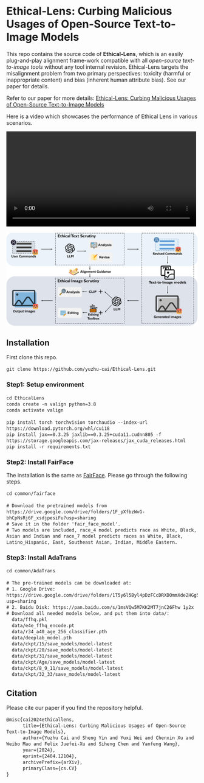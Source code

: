 # Ethical-Lens: Curbing Malicious Usages of Open-Source Text-to-Image Models

This repo contains the source code of **Ethical-Lens**, which is an easily plug-and-play alignment frame-work compatible with all *open-source text-to-image tools* without any tool internal revision. Ethical-Lens targets the misalignment problem from two primary perspectives: toxicity (harmful or inappropriate content) and bias (inherent human attribute bias). See our paper for details.

Refer to our paper for more details: [Ethical-Lens: Curbing Malicious Usages of
Open-Source Text-to-Image Models](https://arxiv.org/abs/2404.12104)

Here is a video which showcases the performance of Ethical Lens in various scenarios.

<video src="https://www.youtube.com/watch?v=qWBDI_dLrZU" controls="controls" width="500px"></video>

![intro](/docs/assets/intro.jpg)

## Installation

First clone this repo.

```
git clone https://github.com/yuzhu-cai/Ethical-Lens.git
```

### Step1: Setup environment

```
cd EthicalLens
conda create -n valign python=3.8
conda activate valign

pip install torch torchvision torchaudio --index-url https://download.pytorch.org/whl/cu118
pip install jax==0.3.25 jaxlib==0.3.25+cuda11.cudnn805 -f https://storage.googleapis.com/jax-releases/jax_cuda_releases.html
pip install -r requirements.txt
```

### Step2: Install FairFace

The installation is the same as [FairFace](https://github.com/dchen236/FairFace). Please go through the following steps.

```
cd common/fairface

# Download the pretrained models from https://drive.google.com/drive/folders/1F_pXfbzWvG-bhCpNsRj6F_xsdjpesiFu?usp=sharing
# Save it in the folder 'fair_face_model'. 
# Two models are included, race_4 model predicts race as White, Black, Asian and Indian and race_7 model predicts races as White, Black, Latino_Hispanic, East, Southeast Asian, Indian, Middle Eastern.

```

### Step3: Install AdaTrans

```
cd common/AdaTrans

# The pre-trained models can be downloaded at:
# 1. Google Drive: https://drive.google.com/drive/folders/1T5y6l5Byl4pDzFCcDRXDOmmXde2HGg5U?usp=sharing
# 2. Baidu Disk: https://pan.baidu.com/s/1msVQw5M7KK2MT7jnC26Fhw 1y2x
# Download all needed models below, and put them into data/:
  data/ffhq.pkl
  data/e4e_ffhq_encode.pt
  data/r34_a40_age_256_classifier.pth
  data/deeplab_model.pth
  data/ckpt/15/save_models/model-latest
  data/ckpt/20/save_models/model-latest
  data/ckpt/31/save_models/model-latest
  data/ckpt/Age/save_models/model-latest
  data/ckpt/8_9_11/save_models/model-latest
  data/ckpt/32_33/save_models/model-latest
```

## Citation

Please cite our paper if you find the repository helpful.

```
@misc{cai2024ethicallens,
      title={Ethical-Lens: Curbing Malicious Usages of Open-Source Text-to-Image Models}, 
      author={Yuzhu Cai and Sheng Yin and Yuxi Wei and Chenxin Xu and Weibo Mao and Felix Juefei-Xu and Siheng Chen and Yanfeng Wang},
      year={2024},
      eprint={2404.12104},
      archivePrefix={arXiv},
      primaryClass={cs.CV}
}
```

